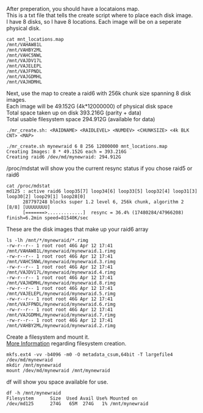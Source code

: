 After preperation, you should have a locataions map. \
This is a txt file that tells the create script where to place each disk image. \
I have 8 disks, so I have 8 locations. Each image will be on a seperate physical disk.
```
cat mnt_locations.map
/mnt/VAHAW81L
/mnt/VAHBY2ML
/mnt/VAHC5NWL
/mnt/VAJDV17L
/mnt/VAJELEPL
/mnt/VAJFPNDL
/mnt/VAJGDMHL
/mnt/VAJHDMHL
```

Next, use the map to create a raid6 with 256k chunk size spanning 8 disk images. \
Each image will be 49.152G (4k*12000000) of physical disk space \
Total space taken up on disk 393.216G (parity + data) \
Total usable filesystem space 294.912G (available for data)
```
./mr_create.sh: <RAIDNAME> <RAIDLEVEL> <NUMDEV> <CHUNKSIZE> <4k BLK CNT> <MAP>

./mr_create.sh mynewraid 6 8 256 12000000 mnt_locations.map
Creating Images: 8 * 49.152G each = 393.216G
Creating raid6 /dev/md/mynewraid: 294.912G
```

/proc/mdstat will show you the current resync status if you chose raid5 or raid6
```
cat /proc/mdstat
md125 : active raid6 loop35[7] loop34[6] loop33[5] loop32[4] loop31[3] loop30[2] loop29[1] loop28[0]
      287797248 blocks super 1.2 level 6, 256k chunk, algorithm 2 [8/8] [UUUUUUUU]
      [=======>.............]  resync = 36.4% (17480284/47966208) finish=6.2min speed=81540K/sec
```

These are the disk images that make up your raid6 array
```
ls -lh /mnt/*/mynewraid/*.rimg
-rw-r--r-- 1 root root 46G Apr 12 17:41 /mnt/VAHAW81L/mynewraid/mynewraid.1.rimg
-rw-r--r-- 1 root root 46G Apr 12 17:41 /mnt/VAHC5NWL/mynewraid/mynewraid.3.rimg
-rw-r--r-- 1 root root 46G Apr 12 17:41 /mnt/VAJDV17L/mynewraid/mynewraid.4.rimg
-rw-r--r-- 1 root root 46G Apr 12 17:41 /mnt/VAJHDMHL/mynewraid/mynewraid.8.rimg
-rw-r--r-- 1 root root 46G Apr 12 17:41 /mnt/VAJELEPL/mynewraid/mynewraid.5.rimg
-rw-r--r-- 1 root root 46G Apr 12 17:41 /mnt/VAJFPNDL/mynewraid/mynewraid.6.rimg
-rw-r--r-- 1 root root 46G Apr 12 17:41 /mnt/VAJGDMHL/mynewraid/mynewraid.7.rimg
-rw-r--r-- 1 root root 46G Apr 12 17:41 /mnt/VAHBY2ML/mynewraid/mynewraid.2.rimg
```

Create a filesystem and mount it. \
[More Information](https://github.com/Fullaxx/microraids/blob/master/MKFS_EXAMPLE.md) regarding filesystem creation.
```
mkfs.ext4 -vv -b4096 -m0 -O metadata_csum,64bit -T largefile4 /dev/md/mynewraid
mkdir /mnt/mynewraid
mount /dev/md/mynewraid /mnt/mynewraid
```

df will show you space available for use.
```
df -h /mnt/mynewraid
Filesystem      Size  Used Avail Use% Mounted on
/dev/md125      274G   65M  274G   1% /mnt/mynewraid
```
